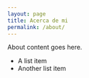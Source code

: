```yaml
---
layout: page
title: Acerca de mi
permalink: /about/
---
```


About content goes here.

* A list item
* Another list item
